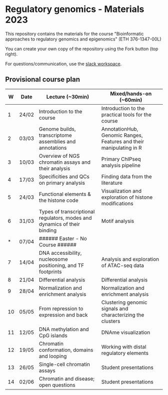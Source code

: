 # Regulatory genomics - Materials 2023

This repository contains the materials for the course "Bioinformatic approaches to regulatory genomics and epigenomics" (ETH 376-1347-00L)

You can create your own copy of the repository using the Fork button (top right).

For questions/communication, use the [slack workspace](https://ethEpigen2023.slack.com).

## Provisional course plan

| W  | Date  | Lecture (~30min)                                                         | Mixed/hands-on (~60min)                                             |
| -- | ----- | ------------------------------------------------------------------------ | ------------------------------------------------------------------- |
| 1  | 24/02 | Introduction to the course                                               | Introduction to the practical tools for the course                  |
| 2  | 03/03 | Genome builds, transcriptome assemblies and annotations                  | AnnotationHub, Genomic Ranges, Features and their manipulating in R |
| 3  | 10/03 | Overview of NGS chromatin assays and their analysis                      | Primary ChIPseq analysis pipeline                                   |
| 4  | 17/03 | Specificities and QCs on primary analysis                                | Finding data from the literature                                    |
| 5  | 24/03 | Functional elements & the histone code                                   | Visualization and exploration of histone modifications              |
| 6  | 31/03 | Types of transcriptional regulators, modes and dynamics of their binding | Motif analysis                                                      |
| *  | 07/04 | ###### Easter - No Course ###### 
| 7  | 14/04 | DNA accessibility, nucleosome positioning, and TF footprints             | Analysis and exploration of ATAC-seq data                           |
| 8  | 21/04 | Differential analysis                                                    | Differential analysis   |
| 9  | 28/04 | Normalization and enrichment analysis                                    | Normalization and enrichment analysis                               |
| 10 | 05/05 | From repression to expression and back                                   | Clustering genomic signals and characterizing the clusters          |
| 11 | 12/05 | DNA methylation and CpG islands                                          | DNAme visualization                                                 |
| 12 | 19/05 | Chromatin conformation, domains and looping                              | Working with distal regulatory elements                                          |
| 13 | 26/05 | Single-cell chromatin assays                                             | Student presentations                                               |
| 14 | 02/06 | Chromatin and disease; open questions                                    | Student presentations                                               |
